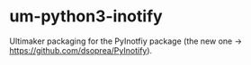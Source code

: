 # um-python3-inotify
Ultimaker packaging for the PyInotfiy package (the new one -> https://github.com/dsoprea/PyInotify).
